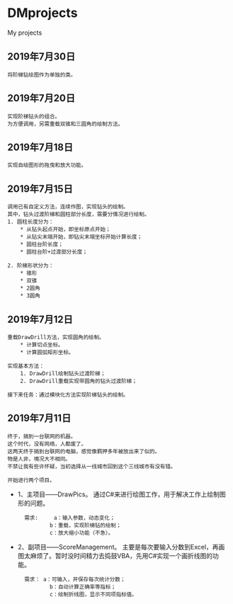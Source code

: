 # DMprojects
 My projects

## 2019年7月30日
	将阶梯钻绘图作为单独的类。

## 2019年7月20日
	实现阶梯钻头的组合。
	为方便调用，另需重载双锥和三圆角的绘制方法。

## 2019年7月18日
	实现自绘图形的拖曳和放大功能。

## 2019年7月15日
	调用已有自定义方法，连续作图，实现钻头的绘制。
	其中，钻头过渡阶梯和圆柱部分长度，需要分情况进行绘制。
	1. 圆柱长度分为：
		* 从钻头起点开始，即坐标原点开始；
		* 从钻尖末端开始，即钻尖末端坐标开始计算长度；
		* 圆柱台阶长度；
		* 圆柱台阶+过渡部分长度；

	2. 阶梯形状分为：
		* 锥形
		* 双锥
		* 2圆角
		* 3圆角

## 2019年7月12日
	重载DrawDrill方法，实现圆角的绘制。
		* 计算切点坐标。
		* 计算圆弧矩形坐标。

	实现基本方法：
		1. DrawDrill绘制钻头过渡阶梯；
		2. DrawDrill重载实现带圆角的钻头过渡阶梯；

	接下来任务：通过模块化方法实现阶梯钻头的绘制。

## 2019年7月11日
	终于，搞到一台联网的机器。
	这个时代，没有网络，人都废了。
	这两天终于搞到台联网的电脑，感觉像羁押多年被放出来了似的。
	物是人非，境况大不相同。
	不禁让我有些许怀疑，当初选择从一线城市回到这个三线城市有没有错。

	开始进行两个项目。
* 1、主项目——DrawPics。
		通过C#来进行绘图工作，用于解决工作上绘制图形的问题。

		需求: 	a：输入参数，动态变化；
				b：重载，实现阶梯钻的绘制；
				c：放大缩小功能（不急）。

* 2、副项目——ScoreManagement。
		主要是每次要输入分数到Excel，再画图太麻烦了。暂时没时间精力去捣鼓VBA，先用C#实现一个画折线图的功能。

		需求：	a：可输入，并保存每次统计分数；
				b：自动计算正确率等指标；
				c：绘制折线图，显示不同项指标值。



